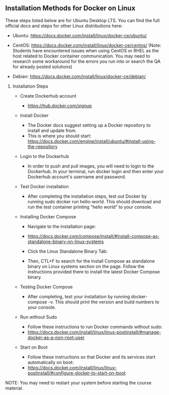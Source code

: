 ## Installation Methods for Docker on Linux

These steps listed below are for Ubuntu Desktop LTS. You can find the full official docs and steps for other Linux distributions here:

- Ubuntu: https://docs.docker.com/install/linux/docker-ce/ubuntu/

- CentOS: https://docs.docker.com/install/linux/docker-ce/centos/
(Note: Students have encountered issues when using CentOS or RHEL as the host related to Docker container communication. You may need to research some workaround for the errors you run into or search the QA for already posted solutions)

- Debian: https://docs.docker.com/install/linux/docker-ce/debian/

1. Installation Steps
	- Create Dockerhub account
		- https://hub.docker.com/signup

	- Install Docker
		- The Docker docs suggest setting up a Docker repository to install and update from.
		- This is where you should start: https://docs.docker.com/engine/install/ubuntu/#install-using-the-repository

	- Login to the Dockerhub
		- In order to push and pull images, you will need to login to the Dockerhub. In your terminal, run docker login and then enter your Dockerhub account's username and password.

	- Test Docker installation
		- After completing the installation steps, test out Docker by running sudo docker run hello-world. This should download and run the test container printing "hello world" to your console.

	- Installing Docker Compose
		- Navigate to the installation page:
		- https://docs.docker.com/compose/install/#install-compose-as-standalone-binary-on-linux-systems
		- Click the Linux Standalone Binary Tab:

		- Then, CTL+F to search for the Install Compose as standalone binary on Linux systems section on the page. Follow the instructions provided there to install the latest Docker Compose binary.

	- Testing Docker Compose
		- After completing, test your installation by running docker-compose -v. This should print the version and build numbers to your console.

	- Run without Sudo
		- Follow these instructions to run Docker commands without sudo:
		- https://docs.docker.com/install/linux/linux-postinstall/#manage-docker-as-a-non-root-user

	- Start on Boot
		- Follow these instructions so that Docker and its services start automatically on boot:
		- https://docs.docker.com/install/linux/linux-postinstall/#configure-docker-to-start-on-boot

NOTE: You may need to restart your system before starting the course material.